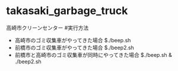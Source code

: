 takasaki_garbage_truck
=====================

高崎市クリーンセンター
#実行方法
- 高崎市のゴミ収集車がやってきた場合
$./beep.sh
- 前橋市のゴミ収集車がやってきた場合
$./beep2.sh
- 前橋市と高崎市のゴミ収集車が同時にやってきた場合
$./beep.sh & ./beep2.sh


